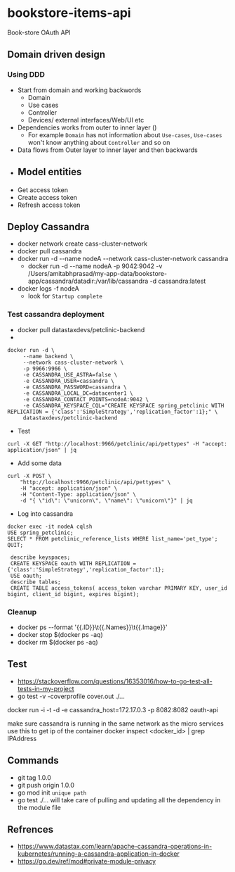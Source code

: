 # bookstore-items-api
Book-store OAuth API
## Domain driven design
### Using DDD
- Start from domain and working backwords
    - Domain
    - Use cases
    - Controller
    - Devices/ external interfaces/Web/UI etc
- Dependencies works from outer to inner layer ()
    - For example `Domain` has not information about `Use-cases`, `Use-cases` won't know anything about `Controller` and so on
- Data flows from Outer layer to inner layer and then backwards
- Model entities
    - 
####
- Get access token
- Create access token
- Refresh access token

## Deploy Cassandra 
- docker network create cass-cluster-network
- docker pull cassandra
- docker run -d --name nodeA --network cass-cluster-network cassandra
    - docker run -d --name nodeA -p 9042:9042 -v /Users/amitabhprasad/my-app-data/bookstore-app/cassandra/datadir:/var/lib/cassandra -d cassandra:latest
- docker logs -f nodeA
    - look for `Startup complete`
### Test cassandra deployment
- docker pull datastaxdevs/petclinic-backend
- 
```
docker run -d \
     --name backend \
     --network cass-cluster-network \
     -p 9966:9966 \
     -e CASSANDRA_USE_ASTRA=false \
     -e CASSANDRA_USER=cassandra \
     -e CASSANDRA_PASSWORD=cassandra \
     -e CASSANDRA_LOCAL_DC=datacenter1 \
     -e CASSANDRA_CONTACT_POINTS=nodeA:9042 \
     -e CASSANDRA_KEYSPACE_CQL="CREATE KEYSPACE spring_petclinic WITH REPLICATION = {'class':'SimpleStrategy','replication_factor':1};" \
     datastaxdevs/petclinic-backend
```
- Test
```
curl -X GET "http://localhost:9966/petclinic/api/pettypes" -H "accept: application/json" | jq
```
- Add some data
```
curl -X POST \
    "http://localhost:9966/petclinic/api/pettypes" \
    -H "accept: application/json" \
    -H "Content-Type: application/json" \
    -d "{ \"id\": \"unicorn\", \"name\": \"unicorn\"}" | jq
```
- Log into cassandra
```
docker exec -it nodeA cqlsh
USE spring_petclinic;
SELECT * FROM petclinic_reference_lists WHERE list_name='pet_type';
QUIT;
```
```
 describe keyspaces;
 CREATE KEYSPACE oauth WITH REPLICATION = {'class':'SimpleStrategy','replication_factor':1};
 USE oauth;
 describe tables;
 CREATE TABLE access_tokens( access_token varchar PRIMARY KEY, user_id bigint, client_id bigint, expires bigint);
```
### Cleanup
- docker ps --format '{{.ID}}\t{{.Names}}\t{{.Image}}'
- docker stop $(docker ps -aq)
- docker rm $(docker ps -aq)
## Test
- https://stackoverflow.com/questions/16353016/how-to-go-test-all-tests-in-my-project
- go test -v -coverprofile cover.out ./...



docker run -i -t -d -e cassandra_host=172.17.0.3 -p 8082:8082 oauth-api

make sure cassandra is running in the same network as the micro services use this to get ip of the container
docker inspect <docker_id> | grep IPAddress


## Commands
- git tag 1.0.0
- git push origin 1.0.0
- go mod init `unique path`
- go test ./... will take care of pulling and updating all the dependency in the module file
## Refrences
- https://www.datastax.com/learn/apache-cassandra-operations-in-kubernetes/running-a-cassandra-application-in-docker
- https://go.dev/ref/mod#private-module-privacy
